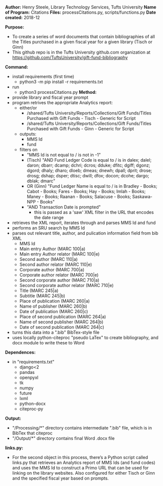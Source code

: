 **Author:**           Henry Steele, Library Technology Services, Tufts University
**Name of Program:**  Citations
**Files:**			  processCitations.py, scripts/functions.py
**Date created:**     2018-12

**Purpose:**
  - To create a series of word documents that contain bibliographies of all the Titles
	purchased in a given fiscal year for a given library (Tisch or Ginn)
  - This github repo is in the Tufts University github.com organization at https://github.com/TuftsUniversity/gift-fund-bibliography 
  

**Command:** 
  - install requirements (first time)
	  - python3 -m pip install -r requirements.txt
  - run
	  - python3 processCitations.py
**Method:**
  - provide library and fiscal year prompt
  - program retrives the appropriate Analytics report:
	  - either/or
		  - /shared/Tufts University/Reports/Collections/Gift Funds/Titles Purchased with Gift Funds - Tisch - Generic for Script
		  - /shared/Tufts University/Reports/Collections/Gift Funds/Titles Purchased with Gift Funds - Ginn - Generic for Script
	  - outputs:
		  - MMS Id
		  - fund
	  - filters on
		  - "MMS Id is not equal to / is not in  -1"
		  - (Tisch) "AND Fund Ledger Code is equal to / is in  dalex; dalel; daron; dbarr; dcamp; dchri; dcros; dduke; dfitc; dgiff; dgonz; dgord; dhaly; dharo; dloeb; dmeas; dnewh; dpall; dprit; drose; drosg; dshap; dsper; dtisc; dwill; dfox; docon; dcohe; dargo; dblak; dmarc"
		  - OR (Ginn) "Fund Ledger Name is equal to / is in  Bradley - Books; Cabot - Books; Fares - Books; Hay - Books; Imlah - Books; Maney - Books; Raanan - Books; Salacuse - Books; Saskawa-NPP - Books"
		  - "AND Transaction Date is prompted"
			  - this is passed as a 'saw' XML filter in the URL that encodes the date range
  - retrieves the XML report, iterates through and parses MMS Id and fund
  - performs an SRU search by MMS Id
  - parses out relevant title, author, and pulication information field from bib XML
	  + MMS Id
	  + Main entry Author (MARC 100|a)
	  + Main entry Author relator (MARC 100|e)
	  + Second author (MARC 110|a)
	  + Second author relator (MARC 110|e)
	  + Corporate author (MARC 700|a)
	  + Corporate author relator (MARC 700|e)
	  + Second corporate author (MARC 710|a)
	  + Second corporate author relator (MARC 710|e)
	  + Title (MARC 245|a)
	  + Subtitle (MARC 245|b)
	  + Place of publication (MARC 260|a)
	  + Name of publisher (MARC 260|b)
	  + Date of publication (MARC 260|c)
	  + Place of second publication (MARC 264|a)
	  + Name of second publisher (MARC 264|b)
	  + Date of second publication (MARC 264|c)
  - turns this data into a ".bib" BibTex-style file
  - uses locally python-citeproc "pseudo LaTex" to create bibliography, and docx module to write these to Word


**Dependences:**
  - in "requirements.txt"
      + django<2
	  + pandas
	  + openpyxl
	  + tk
	  + numpy
	  + future
	  + lxml
	  + python-docx
	  + citeproc-py


**Output:**
  - "/Processing/*" directory contains intermediate ".bib" file, which is in BibTex that citeproc
  - "/Output/*" directory contains final Word .docx file
  
**links.py:**
 - For the second object in this process, there’s a Python script called links.py that retrieves an Analytics report of MMS Ids (and fund codes) and uses the MMS Id to construct a Primo URL that can be used for linking on the library websites.   Also configured for either Tisch or Ginn and the specified fiscal year based on prompts.
  
